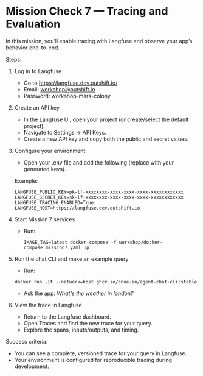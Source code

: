 # Mission Check 7 — Tracing and Evaluation

In this mission, you’ll enable tracing with Langfuse and observe your app’s behavior end-to-end.

Steps:
1) Log in to Langfuse
   - Go to https://langfuse.dev.outshift.io/
   - Email: workshop@outshift.io
   - Password: workshop-mars-colony

2) Create an API key
   - In the Langfuse UI, open your project (or create/select the default project).
   - Navigate to Settings → API Keys.
   - Create a new API key and copy both the public and secret values.

3) Configure your environment
   - Open your .env file and add the following (replace with your generated keys).

   Example:
   ```
   LANGFUSE_PUBLIC_KEY=pk-lf-xxxxxxxx-xxxx-xxxx-xxxx-xxxxxxxxxxxx
   LANGFUSE_SECRET_KEY=sk-lf-xxxxxxxx-xxxx-xxxx-xxxx-xxxxxxxxxxxx
   LANGFUSE_TRACING_ENABLED=True
   LANGFUSE_HOST=https://langfuse.dev.outshift.io
   ```

4) Start Mission 7 services
   - Run:
     ```
     IMAGE_TAG=latest docker-compose -f workshop/docker-compose.mission7.yaml up
     ```

5) Run the chat CLI and make an example query
   - Run:
   ```
   docker run -it --network=host ghcr.io/cnoe-io/agent-chat-cli:stable
   ```
   - Ask the app: *What's the weather in london?*

6) View the trace in Langfuse
   - Return to the Langfuse dashboard.
   - Open Traces and find the new trace for your query.
   - Explore the spans, inputs/outputs, and timing.

Success criteria:
- You can see a complete, versioned trace for your query in Langfuse.
- Your environment is configured for reproducible tracing during development.

